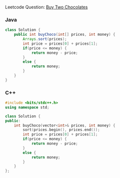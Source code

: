 Leetcode Question: [Buy Two Chocolates](https://leetcode.com/problems/buy-two-chocolates/)

### Java
```java
class Solution {
    public int buyChoco(int[] prices, int money) {
        Arrays.sort(prices);
        int price = prices[0] + prices[1];
        if(price <= money) {
            return money - price;
        }
        else {
            return money;
        }
    }
}
```

### C++
```cpp
#include <bits/stdc++.h>
using namespace std;

class Solution {
public:
    int buyChoco(vector<int>& prices, int money) {
        sort(prices.begin(), prices.end());
        int price = prices[0] + prices[1];
        if(price <= money) {
            return money - price;
        }
        else {
            return money;
        }
    }
};
```
